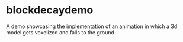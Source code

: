 # blockdecaydemo
A demo showcasing the implementation of an animation in which a 3d model gets voxelized and falls to the ground.

